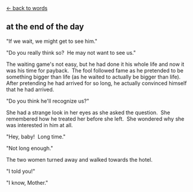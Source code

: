 <script>document.title="𝗯𝘂𝗹𝗹𝘁𝗼𝘄𝗻.𝟮𝟬𝟮𝟮 | end of the day"</script>
<div class="goback">
<a href="/words/">&larr; back to words</a>
</div>
<!-- <a href="/words"><img SRC="/images/endofday.jpg" height=92 width=460></a> -->
<h2>at the end of the day</h2>
<p>
"If we wait, we might get to see him."
<p>"Do you really think so?&nbsp; He may not want to see us."
<p>The waiting game's not easy, but he had done it his whole life and now it was his time for payback.&nbsp; The fool followed fame as he pretended to be something bigger than life (as he waited to actually be bigger than life).&nbsp; After pretending he had arrived for so long, he actually convinced himself that he had arrived.
<p>"Do you think he'll recognize us?"
<p>She had a strange look in her eyes as she asked the question.&nbsp; She remembered how he treated her before she left.&nbsp; She wondered why she was interested in him at all.
<p>"Hey, baby!&nbsp; Long time."
<p>"Not long enough."
<p>The two women turned away and walked towards the hotel.
<p>"I told you!"
<p>"I know, Mother."<br>&nbsp;
	